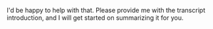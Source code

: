 I'd be happy to help with that. Please provide me with the transcript introduction, and I will get started on summarizing it for you.

